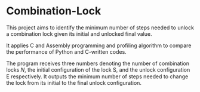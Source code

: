 # Combination-Lock

 This project aims to identify the minimum
 number of steps needed to unlock a combination lock given its initial and unlocked final
 value.
 
It applies C and Assembly programming and profiling algorithm to compare the performance of Python and C-written codes.
 
The program receives three numbers denoting the number of combination locks 𝑁, the initial configuration of the lock S, and the unlock configuration E respectively.
It outputs the minimum number of steps needed to change the lock
 from its initial to the final unlock configuration.
